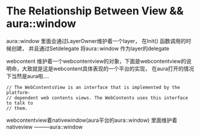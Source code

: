 # The Relationship Between View && aura::window


aura::window 里面会通过LayerOwner维护着一个layer， 在Init() 函数调用的时候创建， 并且通过Setdelegate 将aura::window 作为layer的delegate

webcontent 维护着一个webcontentview的对象，下面是webcontentview的说明命，大致就是这是webcontent具体表现的一个平台的实现， 在aura打开的情况下当然是aura啦....

    // The WebContentsView is an interface that is implemented by the platform-
    // dependent web contents views. The WebContents uses this interface to talk to
    // them.
webcontentview着nativewindow(aura平台的aura::window) 里面维护着
nativeview ———aura::window
